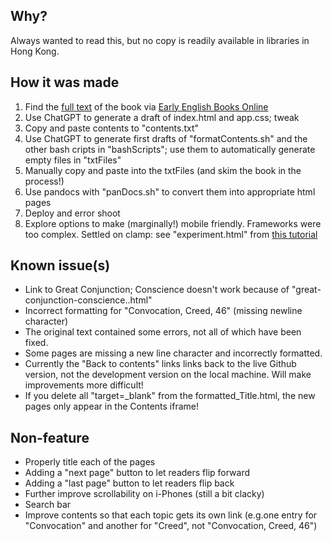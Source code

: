 ## Why?

Always wanted to read this, but no copy is readily available in libraries in Hong Kong.

## How it was made

1. Find the [full text](https://quod.lib.umich.edu/cgi/t/text/text-idx?c=eebo;idno=A59095.0001.001) of the book via [Early English Books Online](https://quod.lib.umich.edu/e/eebogroup/)
2. Use ChatGPT to generate a draft of index.html and app.css; tweak
3. Copy and paste contents to "contents.txt"
4. Use ChatGPT to generate first drafts of "formatContents.sh" and the other bash cripts in "bashScripts"; use them to automatically generate empty files in "txtFiles"
5. Manually copy and paste into the txtFiles (and skim the book in the process!)
6. Use pandocs with "panDocs.sh" to convert them into appropriate html pages
7. Deploy and error shoot
8. Explore options to make (marginally!) mobile friendly.  Frameworks were too complex.  Settled on clamp: see "experiment.html" from [this tutorial](https://www.youtube.com/watch?v=erqRw3E-vn4)

## Known issue(s)

- Link to Great Conjunction; Conscience doesn't work because of "great-conjunction-conscience..html"
- Incorrect formatting for "Convocation, Creed, 46" (missing newline character)
- The original text contained some errors, not all of which have been fixed.
- Some pages are missing a new line character and incorrectly formatted.
- Currently the "Back to contents" links links back to the live Github version, not the development version on the local machine.  Will make improvements more difficult!
- If you delete all "target=_blank" from the formatted_Title.html, the new pages only appear in the Contents iframe!

## Non-feature

- Properly title each of the pages
- Adding a "next page" button to let readers flip forward
- Adding a "last page" button to let readers flip back
- Further improve scrollability on i-Phones (still a bit clacky)
- Search bar
- Improve contents so that each topic gets its own link (e.g.one entry for "Convocation" and another for "Creed", not "Convocation, Creed, 46")
